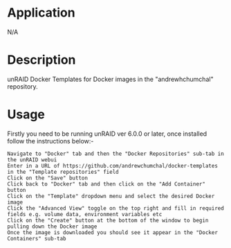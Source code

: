 # Application

N/A

# Description

unRAID Docker Templates for Docker images in the "andrewhchumchal" repository.

# Usage

Firstly you need to be running unRAID ver 6.0.0 or later, once installed follow the instructions below:-

    Navigate to "Docker" tab and then the "Docker Repositories" sub-tab in the unRAID webui
    Enter in a URL of https://github.com/andrewchumchal/docker-templates in the "Template repositories" field
    Click on the "Save" button
    Click back to "Docker" tab and then click on the "Add Container" button
    Click on the "Template" dropdown menu and select the desired Docker image
    Click the "Advanced View" toggle on the top right and fill in required fields e.g. volume data, environment variables etc
    Click on the "Create" button at the bottom of the window to begin pulling down the Docker image
    Once the image is downloaded you should see it appear in the "Docker Containers" sub-tab
